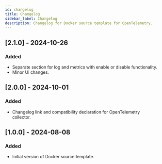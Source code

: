 ```yaml
---
id: changelog
title: Changelog
sidebar_label: Changelog
description: Changelog for Docker source template for OpenTelemetry.
---
```

## [2.1.0] - 2024-10-26

### Added
- Separate section for log and metrics with enable or disable functionality.
- Minor UI changes.

## [2.0.0] - 2024-10-01

### Added
- Changelog link and compatibility declaration for OpenTelemetry collector.

## [1.0.0] - 2024-08-08

### Added
- Initial version of Docker source template.
